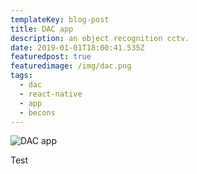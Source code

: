 ```yaml
---
templateKey: blog-post
title: DAC app
description: an object recognition cctv.
date: 2019-01-01T18:00:41.535Z
featuredpost: true
featuredimage: /img/dac.png
tags:
  - dac
  - react-native
  - app
  - becons
---
```

![DAC app](/img/dac.png)

Test

